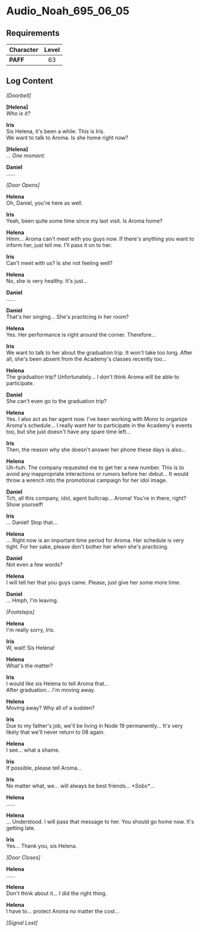 # Audio_Noah_695_06_05
## Requirements
|Character|Level|
|---------|:---:|
|**PAFF** | 63  |

## Log Content
*\[Doorbell\]*

**[Helena]**<br>
*Who is it?*

**Iris**<br>
Sis Helena, it's been a while. This is Iris.<br>
We want to talk to Aroma. Is she home right now?

**[Helena]**<br>
*... One moment.*

**Daniel**<br>
......

*\[Door Opens\]*

**Helena**<br>
Oh, Daniel, you're here as well.

**Iris**<br>
Yeah, been quite some time since my last visit. Is Aroma home?

**Helena**<br>
Hmm... Aroma can't meet with you guys now. If there's anything you want to inform her, just tell me. I'll pass it on to her.

**Iris**<br>
Can't meet with us? Is she not feeling well?

**Helena**<br>
No, she is very healthy. It's just...

**Daniel**<br>
......

**Daniel**<br>
That's her singing... She's practicing in her room?

**Helena**<br>
Yes. Her performance is right around the corner. Therefore...

**Iris**<br>
We want to talk to her about the graduation trip. It won't take too long. After all, she's been absent from the Academy's classes recently too...

**Helena**<br>
The graduation trip? Unfortunately... I don't think Aroma will be able to participate.

**Daniel**<br>
She can't even go to the graduation trip?

**Helena**<br>
Yes. I also act as her agent now. I've been working with Mono to organize Aroma's schedule... I really want her to participate in the Academy's events too, but she just doesn't have any spare time left...

**Iris**<br>
Then, the reason why she doesn't answer her phone these days is also...

**Helena**<br>
Uh\-huh. The company requested me to get her a new number. This is to avoid any inappropriate interactions or rumors before her debut... It would throw a wrench into the promotional campaign for her idol image.

**Daniel**<br>
Tch, all this company, idol, agent bullcrap... Aroma! You're in there, right? Show yourself!

**Iris**<br>
... Daniel! Stop that...

**Helena**<br>
... Right now is an important time period for Aroma. Her schedule is very tight. For her sake, please don't bother her when she's practicing.

**Daniel**<br>
Not even a few words?

**Helena**<br>
I will tell her that you guys came. Please, just give her some more time.

**Daniel**<br>
... Hmph, I'm leaving.

*\[Footsteps\]*

**Helena**<br>
I'm really sorry, Iris.

**Iris**<br>
W, wait! Sis Helena!

**Helena**<br>
What's the matter?

**Iris**<br>
I would like sis Helena to tell Aroma that...<br>
After graduation... I'm moving away.

**Helena**<br>
Moving away? Why all of a sudden?

**Iris**<br>
Due to my father's job, we'll be living in Node 19 permanently... It's very likely that we'll never return to 08 again.

**Helena**<br>
I see... what a shame.

**Iris**<br>
If possible, please tell Aroma...

**Iris**<br>
No matter what, we... will always be best friends... *\*Sobs\**...

**Helena**<br>
......

**Helena**<br>
... Understood. I will pass that message to her. You should go home now. It's getting late.

**Iris**<br>
Yes... Thank you, sis Helena.

*\[Door Closes\]*

**Helena**<br>
......

**Helena**<br>
Don't think about it... I did the right thing.

**Helena**<br>
I have to... protect Aroma no matter the cost...

*[Signal Lost]*